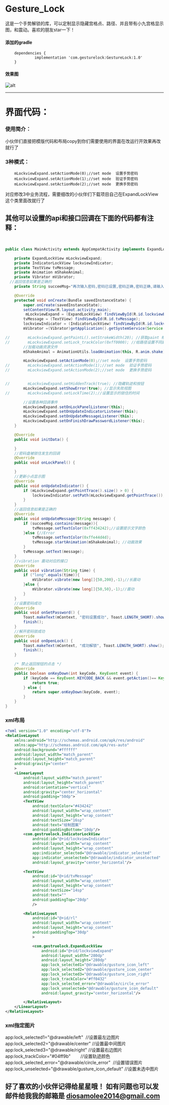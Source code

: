 # Gesture_Lock
这是一个手势解锁的库，可以定制显示隐藏宫格点、路径、并且带有小九宫格显示图，和震动。喜欢的朋友star一下！

#### 添加的gradle


		dependencies {
	       		 implementation 'com.gesturelock:GestureLock:1.0'
		}

#### 效果图  

![alt](/IntroduceImage/gestureLock.gif "效果图")

***
# 界面代码：  

### 使用简介：
小伙伴们直接把模版代码和布局copy到你们需要使用的界面在改运行开效果再改就行了

### 3种模式：
        mLockviewExpand.setActionMode(0);//set mode  设置手势密码
        mLockviewExpand.setActionMode(1);//set mode  验证手势密码
        mLockviewExpand.setActionMode(2);//set mode  更换手势密码
 对应修改3中业务流程，需要细改的小伙伴们下载项目自己在ExpandLockView 这个类里面改就行了
 
## 其他可以设置的api和接口回调在下面的代码都有注释：
        
```java  
public class MainActivity extends AppCompatActivity implements ExpandLockView.OnLockPanelListener, ExpandLockView.OnUpdateIndicatorListener, ExpandLockView.OnUpdateMessageListener, ExpandLockView.OnFinishDrawPasswordListener {

    private ExpandLockView mLockviewExpand;
    private IndicatorLockView lockviewIndicator;
    private TextView tvMessage;
    private Animation mShakeAnimal;
    private Vibrator mVibrator;
  //返回信息如果是正确的
    private String succeeMsg="再次输入密码,密码已设置,密码正确,密码正确,请输入新密码";

    @Override
    protected void onCreate(Bundle savedInstanceState) {
        super.onCreate(savedInstanceState);
        setContentView(R.layout.activity_main);
         mLockviewExpand = (ExpandLockView) findViewById(R.id.lockviewExpand);
        tvMessage = (TextView) findViewById(R.id.tvMessage);
        lockviewIndicator = (IndicatorLockView) findViewById(R.id.lockviewIndicator);
        mVibrator =(Vibrator)getApplication().getSystemService(Service.VIBRATOR_SERVICE); //震动

//        mLockviewExpand.getPaintL().setStrokeWidth(20); //获取paint 修改连接线段的样式
//        mLockviewExpand.setLock_trackColor(0xff0000); //给路径设置不同颜色
        //加载动画资源文件
        mShakeAnimal = AnimationUtils.loadAnimation(this, R.anim.shake);

        mLockviewExpand.setActionMode(0);//set mode  设置手势密码
//        mLockviewExpand.setActionMode(1);//set mode  验证手势密码
//        mLockviewExpand.setActionMode(2);//set mode  更换手势密码


//        mLockviewExpand.setHiddenTrack(true); //隐藏轨迹和按钮
        mLockviewExpand.setShowError(true); //显示失败视图
//        mLockviewExpand.setLockTime(2);//设置显示的锁住的时间

        //设置各种回调事件
        mLockviewExpand.setOnLockPanelListener(this);
        mLockviewExpand.setOnUpdateIndicatorListener(this);
        mLockviewExpand.setOnUpdateMessageListener(this);
        mLockviewExpand.setOnFinishDrawPasswordListener(this);
    }

    @Override
    public void initData() {

    }
    //密码盘被锁住发生的回调
    @Override
    public void onLockPanel() {

    }
    //更新小点显示图
    @Override
    public void onUpdateIndicator() {
        if (mLockviewExpand.getPointTrace().size() > 0) {
            lockviewIndicator.setPath(mLockviewExpand.getPointTrace());
        }
    }
    //返回信息如果是正确的
    @Override
    public void onUpdateMessage(String message) {
        if (succeeMsg.contains(message)){
            tvMessage.setTextColor(0xff434242);//设置提示文字颜色
        }else {//Error
            tvMessage.setTextColor(0xffe44d4d);
            tvMessage.startAnimation(mShakeAnimal); //动画效果
        }
        tvMessage.setText(message);
    }
    //vibration 震动对应的接口
    @Override
    public void vibration(String time) {
        if ("long".equals(time)){
            mVibrator.vibrate(new long[]{50,200},-1);//长震动
        }else {
            mVibrator.vibrate(new long[]{50,50},-1);//震动
        }
    }
    //设置密码成功
    @Override
    public void onSetPassword() {
        Toast.makeText(mContext, "密码设置成功", Toast.LENGTH_SHORT).show();
        finish();
    }
    //解开密码锁成功
    @Override
    public void onOpenLock() {
        Toast.makeText(mContext, "成功解锁", Toast.LENGTH_SHORT).show();
        finish();
    }

    /* 禁止返回按钮的点击 */
    @Override
    public boolean onKeyDown(int keyCode, KeyEvent event) {
        if (keyCode == KeyEvent.KEYCODE_BACK && event.getAction()== KeyEvent.ACTION_DOWN &&activityNum == 0) {
            return true;
        } else {
            return super.onKeyDown(keyCode, event);
        }
    }
}

```

### xml布局

``` xml
<?xml version="1.0" encoding="utf-8"?>
<RelativeLayout
    xmlns:android="http://schemas.android.com/apk/res/android"
    xmlns:app="http://schemas.android.com/apk/res-auto"
    android:background="#ffffff"
    android:layout_width="match_parent"
    android:layout_height="match_parent"
    android:gravity="center"
    >
    <LinearLayout
        android:layout_width="match_parent"
        android:layout_height="match_parent"
        android:orientation="vertical"
        android:gravity="center_horizontal"
        android:padding="50dp">
        <TextView
            android:textColor="#434242"
            android:layout_width="wrap_content"
            android:layout_height="wrap_content"
            android:textSize="16sp"
            android:text="绘制图案"
            android:paddingBottom="10dp"/>
        <com.gestruelock.IndicatorLockView
            android:id="@+id/lockviewIndicator"
            android:layout_width="wrap_content"
            android:layout_height="wrap_content"
            app:indicator_selected="@drawable/indicator_selected"
            app:indicator_unselected="@drawable/indicator_unselected"
            android:layout_gravity="center_horizontal"/>

        <TextView
            android:id="@+id/tvMessage"
            android:layout_width="wrap_content"
            android:layout_height="wrap_content"
            android:textSize="14sp"
            android:text=""
            android:paddingTop="20dp"
            />

        <RelativeLayout
            android:id="@+id/rl"
            android:layout_width="wrap_content"
            android:layout_height="wrap_content"
            android:paddingTop="30dp"
            >

            <com.gestruelock.ExpandLockView
                android:id="@+id/lockviewExpand"
                android:layout_width="280dp"
                android:layout_height="280dp"
                app:lock_selected1="@drawable/gusture_icon_left"
                app:lock_selected2="@drawable/gusture_icon_center"
                app:lock_selected3="@drawable/gusture_icon_right"
                app:lock_trackColor="#ff0432"
                app:lock_selected_error="@drawable/circle_error"
                app:lock_unselected="@drawable/gusture_icon_default"
                android:layout_gravity="center_horizontal"/>

        </RelativeLayout>
    </LinearLayout>
</RelativeLayout>

```


### xml指定图片    

app:lock_selected1="@drawable/left"  //设置最左边图片  
app:lock_selected2="@drawable/center" //设置最中间图片  
app:lock_selected3="@drawable/right" //设置最右边图片  
app:lock_trackColor="#04ff9b"        //设置轨迹颜色  
app:lock_selected_error="@drawable/circle_error"  //设置错误图片  
app:lock_unselected="@drawable/gusture_icon_default" //设置未选中图片  



## 好了喜欢的小伙伴记得给星星哦！ 如有问题也可以发邮件给我我的邮箱是 diosamolee2014@gmail.com


